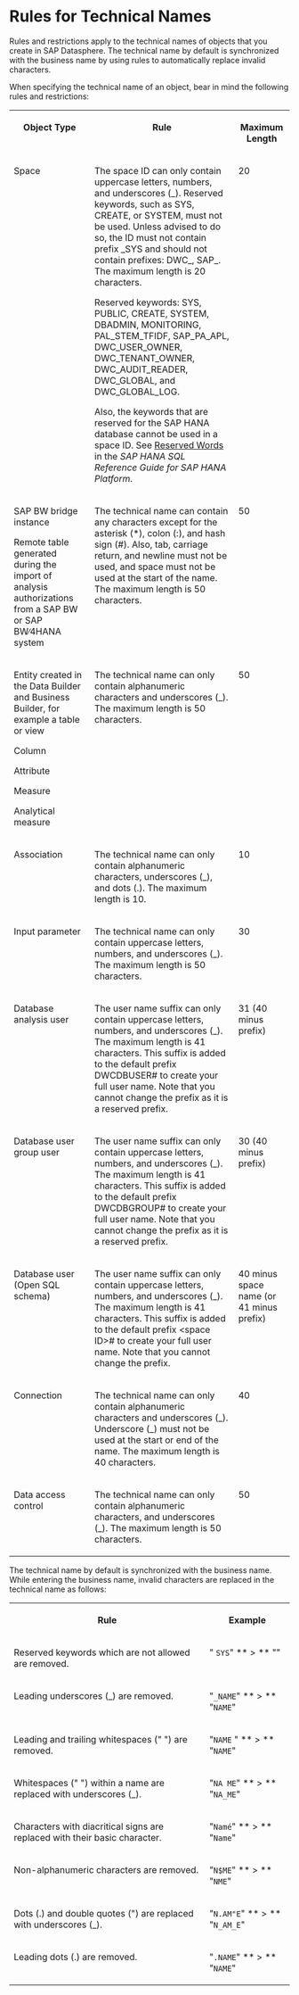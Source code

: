 <!-- loio982f9a30d4ab49c8b019cfaf3dc08391 -->

# Rules for Technical Names

Rules and restrictions apply to the technical names of objects that you create in SAP Datasphere. The technical name by default is synchronized with the business name by using rules to automatically replace invalid characters.



When specifying the technical name of an object, bear in mind the following rules and restrictions:


<table>
<tr>
<th valign="top">

Object Type



</th>
<th valign="top">

Rule



</th>
<th valign="top">

Maximum Length



</th>
</tr>
<tr>
<td valign="top">

Space



</td>
<td valign="top">

The space ID can only contain uppercase letters, numbers, and underscores \(\_\). Reserved keywords, such as SYS, CREATE, or SYSTEM, must not be used. Unless advised to do so, the ID must not contain prefix \_SYS and should not contain prefixes: DWC\_, SAP\_. The maximum length is 20 characters.

Reserved keywords: SYS, PUBLIC, CREATE, SYSTEM, DBADMIN, MONITORING, PAL\_STEM\_TFIDF, SAP\_PA\_APL, DWC\_USER\_OWNER, DWC\_TENANT\_OWNER, DWC\_AUDIT\_READER, DWC\_GLOBAL, and DWC\_GLOBAL\_LOG.

Also, the keywords that are reserved for the SAP HANA database cannot be used in a space ID. See [Reserved Words](https://help.sap.com/docs/SAP_HANA_PLATFORM/4fe29514fd584807ac9f2a04f6754767/28bcd6af3eb6437892719f7c27a8a285.html) in the *SAP HANA SQL Reference Guide for SAP HANA Platform*.



</td>
<td valign="top">

20



</td>
</tr>
<tr>
<td valign="top">

SAP BW bridge instance

Remote table generated during the import of analysis authorizations from a SAP BW or SAP BW∕4HANA system



</td>
<td valign="top">

The technical name can contain any characters except for the asterisk \(\*\), colon \(:\), and hash sign \(\#\). Also, tab, carriage return, and newline must not be used, and space must not be used at the start of the name. The maximum length is 50 characters.



</td>
<td valign="top">

50



</td>
</tr>
<tr>
<td valign="top">

Entity created in the Data Builder and Business Builder, for example a table or view

Column

Attribute

Measure

Analytical measure



</td>
<td valign="top">

The technical name can only contain alphanumeric characters and underscores \(\_\). The maximum length is 50 characters.



</td>
<td valign="top">

50



</td>
</tr>
<tr>
<td valign="top">

Association



</td>
<td valign="top">

The technical name can only contain alphanumeric characters, underscores \(\_\), and dots \(.\). The maximum length is 10.



</td>
<td valign="top">

10



</td>
</tr>
<tr>
<td valign="top">

Input parameter



</td>
<td valign="top">

The technical name can only contain uppercase letters, numbers, and underscores \(\_\). The maximum length is 50 characters.



</td>
<td valign="top">

30



</td>
</tr>
<tr>
<td valign="top">

Database analysis user



</td>
<td valign="top">

The user name suffix can only contain uppercase letters, numbers, and underscores \(\_\). The maximum length is 41 characters. This suffix is added to the default prefix DWCDBUSER\# to create your full user name. Note that you cannot change the prefix as it is a reserved prefix.



</td>
<td valign="top">

31 \(40 minus prefix\)



</td>
</tr>
<tr>
<td valign="top">

Database user group user



</td>
<td valign="top">

The user name suffix can only contain uppercase letters, numbers, and underscores \(\_\). The maximum length is 41 characters. This suffix is added to the default prefix DWCDBGROUP\# to create your full user name. Note that you cannot change the prefix as it is a reserved prefix.



</td>
<td valign="top">

30 \(40 minus prefix\)



</td>
</tr>
<tr>
<td valign="top">

Database user \(Open SQL schema\)



</td>
<td valign="top">

The user name suffix can only contain uppercase letters, numbers, and underscores \(\_\). The maximum length is 41 characters. This suffix is added to the default prefix <space ID\>\# to create your full user name. Note that you cannot change the prefix.



</td>
<td valign="top">

40 minus space name \(or 41 minus prefix\)



</td>
</tr>
<tr>
<td valign="top">

Connection



</td>
<td valign="top">

The technical name can only contain alphanumeric characters and underscores \(\_\). Underscore \(\_\) must not be used at the start or end of the name. The maximum length is 40 characters.



</td>
<td valign="top">

40



</td>
</tr>
<tr>
<td valign="top">

Data access control



</td>
<td valign="top">

The technical name can only contain alphanumeric characters, and underscores \(\_\). The maximum length is 50 characters.



</td>
<td valign="top">

50



</td>
</tr>
</table>

The technical name by default is synchronized with the business name. While entering the business name, invalid characters are replaced in the technical name as follows:


<table>
<tr>
<th valign="top">

Rule



</th>
<th valign="top">

Example



</th>
</tr>
<tr>
<td valign="top">

Reserved keywords which are not allowed are removed.



</td>
<td valign="top">

" `SYS`" ** \> ** ""



</td>
</tr>
<tr>
<td valign="top">

Leading underscores \(\_\) are removed.



</td>
<td valign="top">

"`_NAME`" ** \> ** "`NAME`"



</td>
</tr>
<tr>
<td valign="top">

Leading and trailing whitespaces \(" "\) are removed.



</td>
<td valign="top">

"`NAME` " ** \> ** "`NAME`"



</td>
</tr>
<tr>
<td valign="top">

Whitespaces \(" "\) within a name are replaced with underscores \(\_\).



</td>
<td valign="top">

"`NA ME`" ** \> ** "`NA_ME`"



</td>
</tr>
<tr>
<td valign="top">

Characters with diacritical signs are replaced with their basic character.



</td>
<td valign="top">

"`Namé`" ** \> ** "`Name`"



</td>
</tr>
<tr>
<td valign="top">

Non-alphanumeric characters are removed.



</td>
<td valign="top">

"`N$ME`" ** \> ** "`NME`"



</td>
</tr>
<tr>
<td valign="top">

Dots \(.\) and double quotes \("\) are replaced with underscores \(\_\).



</td>
<td valign="top">

"`N.AM"E`" ** \> ** "`N_AM_E`"



</td>
</tr>
<tr>
<td valign="top">

Leading dots \(.\) are removed.



</td>
<td valign="top">

"`.NAME`" ** \> ** "`NAME`"



</td>
</tr>
</table>

